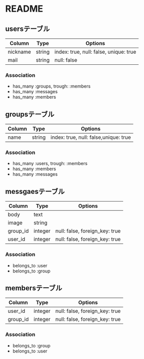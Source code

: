 # README

## usersテーブル

|Column|Type|Options|
|------|----|-------|
|nickname|string|index: true, null: false, unique: true|
|mail|string|null: false|

### Association
- has_many :groups, trough: :members
- has_many :messages
- has_many :members


## groupsテーブル

|Column|Type|Options|
|------|----|-------|
|name|string|index: true, null: false,unique: true|

### Association
- has_many :users, trough: :members
- has_many :members
- has_many :messages

## messgaesテーブル

|Column|Type|Options|
|------|----|-------|
|body|text||
|image|string||
|group_id|integer|null: false, foreign_key: true|
|user_id|integer|null: false, foreign_key: true|


### Association
- belongs_to :user
- belongs_to :group

## membersテーブル

|Column|Type|Options|
|------|----|-------|
|user_id|integer|null: false, foreign_key: true|
|group_id|integer|null: false, foreign_key: true|

### Association
- belongs_to :group
- belongs_to :user